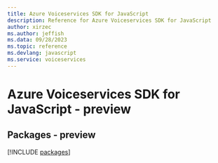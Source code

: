 ```yaml
---
title: Azure Voiceservices SDK for JavaScript
description: Reference for Azure Voiceservices SDK for JavaScript
author: xirzec
ms.author: jeffish
ms.data: 09/28/2023
ms.topic: reference
ms.devlang: javascript
ms.service: voiceservices
---
```

# Azure Voiceservices SDK for JavaScript - preview
## Packages - preview
[!INCLUDE [packages](voiceservices-index.md)]